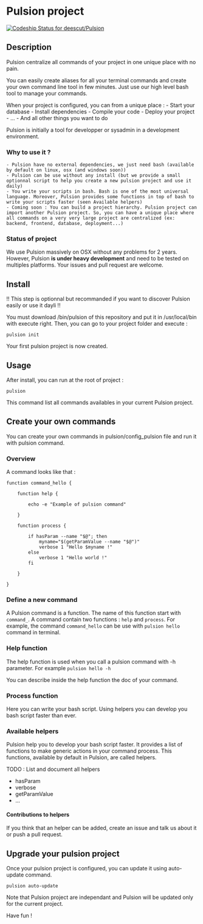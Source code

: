 # Pulsion project

[ ![Codeship Status for deescut/Pulsion](https://codeship.com/projects/45add3d0-507b-0133-46c0-5abe51be460d/status?branch=master)](https://codeship.com/projects/107676)

## Description

Pulsion centralize all commands of your project in one unique place with no pain.

You can easily create aliases for all your terminal commands and create your own command line tool in few minutes.
Just use our high level bash tool to manage your commands.

When your project is configured, you can from a unique place :
	- Start your database
	- Install dependencies
	- Compile your code
	- Deploy your project
	- ...
	- And all other things you want to do

Pulsion is initially a tool for developper or sysadmin in a development environment.

### Why to use it ?

	- Pulsion have no external dependencies, we just need bash (available by default on linux, osx (and windows soon))
	- Pulsion can be use without any install (but we provide a small optionnal script to help you create a new pulsion project and use it daily)
	- You write your scripts in bash. Bash is one of the most universal language. Moreover, Pulsion provides some functions in top of bash to write your scripts faster (seen Available helpers)
	- Coming soon : You can build a project hierarchy. Pulsion project can import another Pulsion project. So, you can have a unique place where all commands on a very very large project are centralized (ex: backend, frontend, database, deployment...)

### Status of project

We use Pulsion massively on OSX without any problems for 2 years. However, Pulsion **is under heavy development** and need to be tested on multiples platforms. Your issues and pull request are welcome.

## Install

!! This step is optionnal but recommanded if you want to discover Pulsion easily or use it dayli !!

You must download /bin/pulsion of this repository and put it in /usr/local/bin with execute right.
Then, you can go to your project folder and execute :

  ```shell
  pulsion init
  ```

Your first pulsion project is now created.

## Usage

After install, you can run at the root of project :

  ```shell
  pulsion
  ```

This command list all commands availables in your current Pulsion project.

## Create your own commands

You can create your own commands in pulsion/config_pulsion file and run it with pulsion command.

### Overview

A command looks like that :

```shell
function command_hello {

	function help {

		echo -e "Example of pulsion command"

	}

	function process {

		if hasParam --name "$@"; then
			myname="$(getParamValue --name "$@")"
			verbose 1 "Hello $myname !"
		else
			verbose 1 "Hello world !"
		fi

	}

}
```

### Define a new command

A Pulsion command is a function. The name of this function start with ```command_```.
A command contain two functions : ```help``` and ```process```.
For example, the command ```command_hello``` can be use with ```pulsion hello``` command in terminal.

### Help function

The help function is used when you call a pulsion command with -h parameter.
For example ```pulsion hello -h```

You can describe inside the help function the doc of your command.

### Process function

Here you can write your bash script. Using helpers you can develop you bash script faster than ever.

### Available helpers

Pulsion help you to develop your bash script faster. It provides a list of functions to make generic actions in your command process. This functions, available by default in Pulsion, are called helpers.

TODO : List and document all helpers

  - hasParam
  - verbose
  - getParamValue
  - ...

#### Contributions to helpers

If you think that an helper can be added, create an issue and talk us about it or push a pull request.

## Upgrade your pulsion project

Once your pulsion project is configured, you can update it using auto-update command.

```
pulsion auto-update
```

Note that Pulsion project are independant and Pulsion will be updated only for the current project.

Have fun !  
